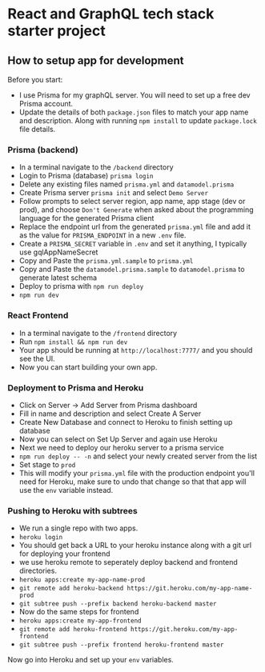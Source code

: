 # React and GraphQL tech stack starter project

## How to setup app for development

Before you start:
- I use Prisma for my graphQL server. You will need to set up a free dev Prisma account.
- Update the details of both `package.json` files to match your app name and description. Along with running `npm install` to update `package.lock` file details.

### Prisma (backend)

- In a terminal navigate to the `/backend` directory
- Login to Prisma (database) `prisma login`
- Delete any existing files named `prisma.yml` and `datamodel.prisma`
- Create Prisma server `prisma init` and select `Demo Server`
- Follow prompts to select server region, app name, app stage (dev or prod), and choose `Don't Generate` when asked about the programming language for the generated Prisma client
- Replace the endpoint url from the generated `prisma.yml` file and add it as the value for `PRISMA_ENDPOINT` in a new `.env` file.
- Create a `PRISMA_SECRET` variable in `.env` and set it anything, I typically use gqlAppNameSecret
- Copy and Paste the `prisma.yml.sample` to `prisma.yml`
- Copy and Paste the `datamodel.prisma.sample` to `datamodel.prisma` to generate latest schema
- Deploy to prisma with `npm run deploy`
- `npm run dev`

### React Frontend

- In a terminal navigate to the `/frontend` directory
- Run `npm install && npm run dev`
- Your app should be running at `http://localhost:7777/` and you should see the UI.
- Now you can start building your own app.

### Deployment to Prisma and Heroku
- Click on Server -> Add Server from Prisma dashboard
- Fill in name and description and select Create A Server
- Create New Database and connect to Heroku to finish setting up database
- Now you can select on Set Up Server and again use Heroku
- Next we need to deploy our heroku server to a prisma service
- `npm run deploy -- -n` and select your newly created server from the list
- Set stage to `prod`
- This will modify your `prisma.yml` file with the production endpoint you'll need for Heroku, make sure to undo that change so that that app will use the `env` variable instead.

### Pushing to Heroku with subtrees
- We run a single repo with two apps.
- `heroku login`
- You should get back a URL to your heroku instance along with a git url for deploying your frontend
- we use heroku remote to seperately deploy backend and frontend directories.
- `heroku apps:create my-app-name-prod`
- `git remote add heroku-backend https://git.heroku.com/my-app-name-prod`
- `git subtree push --prefix backend heroku-backend master`
- Now do the same steps for frontend
- `heroku apps:create my-app-frontend`
- `git remote add heroku-frontend https://git.heroku.com/my-app-frontend`
- `git subtree push --prefix frontend heroku-frontend master`

Now go into Heroku and set up your `env` variables.
